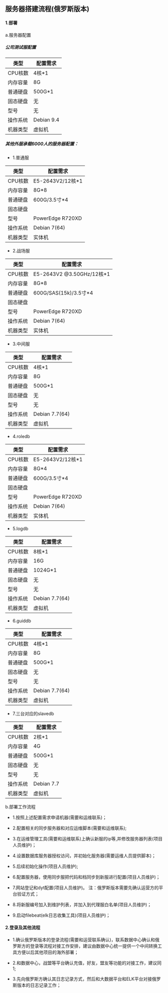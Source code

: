 ## 服务器搭建流程(俄罗斯版本)
#### 1.部署 
a.服务器配置

##### 公司测试服配置  

|类型|配置需求 
|---|-----|  
|CPU核数|4核*1|
|内存容量|8G|
|普通硬盘|500G*1|
|固态硬盘|无|
|型号|无|
|操作系统|Debian 9.4|
|机器类型|虚拟机|

##### 其他外服承载6000人的服务器配置：  

- 1.普通服  

|类型|配置需求 
|---|-----|  
|CPU核数|E5-2643V2/12核*1|
|内存容量|8G*8|
|普通硬盘|600G/3.5寸*4|
|固态硬盘||
|型号|PowerEdge R720XD|
|操作系统|Debian 7(64)|
|机器类型|实体机|

- 2.战场服  

|类型|配置需求 
|---|-----|  
|CPU核数|E5-2643V2 @3.50GHz/12核*1|
|内存容量|8G*8|
|普通硬盘|600G/SAS(15k)/3.5寸*4|
|固态硬盘||
|型号|PowerEdge R720XD|
|操作系统|Debian 7(64)|
|机器类型|实体机|

- 3.中间服  

|类型|配置需求 
|---|-----|  
|CPU核数|4核*1|
|内存容量|8G|
|普通硬盘|500G*1|
|固态硬盘|无|
|型号|无|
|操作系统|Debian 7.7(64)|
|机器类型|虚拟机|

- 4.roledb  

|类型|配置需求 
|---|-----|  
|CPU核数|E5-2643V2/12核*1|
|内存容量|8G*4|
|普通硬盘|600G/3.5寸*4|
|固态硬盘||
|型号|PowerEdge R720XD|
|操作系统|Debian 7(64)|
|机器类型|实体机|

- 5.logdb  

|类型|配置需求 
|---|-----|  
|CPU核数|8核*1|
|内存容量|16G|
|普通硬盘|1024G*1|
|固态硬盘|无|
|型号|无|
|操作系统|Debian 7.7(64)|
|机器类型|虚拟机|

- 6.guiddb  

|类型|配置需求 
|---|-----|  
|CPU核数|4核*1|
|内存容量|8G|
|普通硬盘|500G*1|
|固态硬盘|无|
|型号|无|
|操作系统|Debian 7.7(64)|
|机器类型|虚拟机|

- 7.三台对应的slavedb  

|类型|配置需求 
|---|-----|  
|CPU核数|2核*1|
|内存容量|4G|
|普通硬盘|500G*1|
|固态硬盘|无|
|型号|无|
|操作系统|Debian 7.7|
|机器类型|虚拟机|

b.部署工作流程  

- 1.按照上述配置需求申请机器(需要和运维联系)；  

- 2.配置相关的同步服务器和对应运维脚本(需要和运维联系);

- 3.在运维管理工具(需要和运维联系)上确认新服的ip等,并修改服务器列表(项目人员维护)；

- 4.设置数据库服务器授权访问，并初始化服务器(需要运维人员提供脚本)；

- 5.后续初始化操作(项目人员维护);

- 6.配置服务器，使用同步服把代码和档同步到新服进行配置(项目人员维护)；

- 7.网站登记和dyt配置(项目人员维护)。 注：俄罗斯版本需要先确认运营方的平台验证方式；

- 8.将新服编号加入到维护列表，并加入到代理服白名单(项目人员维护)；

- 9.启动filebeat(elk日志收集工具)(项目人员维护)；

#### 2.登录及其他流程

- 1.确认俄罗斯版本的登录流程(需要和运营联系确认)，联系数据中心确认和俄罗斯方的登录等流程对接工作安排，建议由数据中心统一提供一个中间转换工具方便以后其他项目的海外部署；

- 2.和数据中心，战盟等平台确认充值，好友，盟友等功能的对接工作，建议同1;

- 3.先向俄罗斯方确认其日志记录方式，然后和大数据平台和ELK平台对接俄罗斯版本的日志记录工作；
